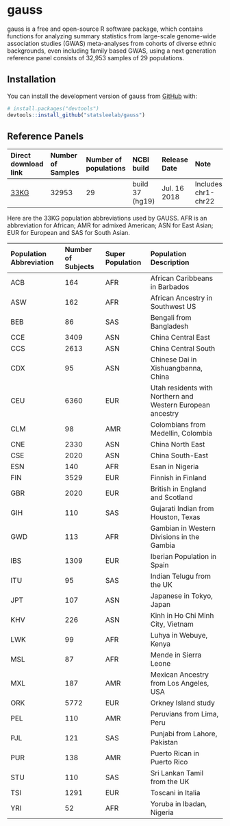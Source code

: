 
<!-- README.md is generated from README.Rmd. Please edit that file -->

# gauss

<!-- badges: start -->

<!-- badges: end -->

gauss is a free and open-source R software package, which contains
functions for analyzing summary statistics from large-scale genome-wide
association studies (GWAS) meta-analyses from cohorts of diverse ethnic
backgrounds, even including family based GWAS, using a next generation
reference panel consists of 32,953 samples of 29 populations.

## Installation

You can install the development version of gauss from
[GitHub](https://github.com/) with:

``` r
# install.packages("devtools")
devtools::install_github("statsleelab/gauss")
```

## Reference Panels

| **Direct download link**                                                                     | **Number of Samples** | **Number of populations** | **NCBI build**  | **Release Date** | **Note**            |
| :------------------------------------------------------------------------------------------- | :-------------------- | :------------------------ | :-------------- | :--------------- | :------------------ |
| [33KG](https://drive.google.com/drive/folders/1jXFwhTWoPpFMHkMOUHbvVju7IYckWGB5?usp=sharing) | 32953                 | 29                        | build 37 (hg19) | Jul. 16 2018     | Includes chr1-chr22 |

Here are the 33KG population abbreviations used by GAUSS. AFR is an
abbreviation for African; AMR for admixed American; ASN for East Asian;
EUR for European and SAS for South
Asian.

| **Population Abbreviation** | **Number of Subjects** | **Super Population** | **Population Description**                                 |
| :-------------------------- | :--------------------- | :------------------- | :--------------------------------------------------------- |
| ACB                         | 164                    | AFR                  | African Caribbeans in Barbados                             |
| ASW                         | 162                    | AFR                  | African Ancestry in Southwest US                           |
| BEB                         | 86                     | SAS                  | Bengali from Bangladesh                                    |
| CCE                         | 3409                   | ASN                  | China Central East                                         |
| CCS                         | 2613                   | ASN                  | China Central South                                        |
| CDX                         | 95                     | ASN                  | Chinese Dai in Xishuangbanna, China                        |
| CEU                         | 6360                   | EUR                  | Utah residents with Northern and Western European ancestry |
| CLM                         | 98                     | AMR                  | Colombians from Medellin, Colombia                         |
| CNE                         | 2330                   | ASN                  | China North East                                           |
| CSE                         | 2020                   | ASN                  | China South-East                                           |
| ESN                         | 140                    | AFR                  | Esan in Nigeria                                            |
| FIN                         | 3529                   | EUR                  | Finnish in Finland                                         |
| GBR                         | 2020                   | EUR                  | British in England and Scotland                            |
| GIH                         | 110                    | SAS                  | Gujarati Indian from Houston, Texas                        |
| GWD                         | 113                    | AFR                  | Gambian in Western Divisions in the Gambia                 |
| IBS                         | 1309                   | EUR                  | Iberian Population in Spain                                |
| ITU                         | 95                     | SAS                  | Indian Telugu from the UK                                  |
| JPT                         | 107                    | ASN                  | Japanese in Tokyo, Japan                                   |
| KHV                         | 226                    | ASN                  | Kinh in Ho Chi Minh City, Vietnam                          |
| LWK                         | 99                     | AFR                  | Luhya in Webuye, Kenya                                     |
| MSL                         | 87                     | AFR                  | Mende in Sierra Leone                                      |
| MXL                         | 187                    | AMR                  | Mexican Ancestry from Los Angeles, USA                     |
| ORK                         | 5772                   | EUR                  | Orkney Island study                                        |
| PEL                         | 110                    | AMR                  | Peruvians from Lima, Peru                                  |
| PJL                         | 121                    | SAS                  | Punjabi from Lahore, Pakistan                              |
| PUR                         | 138                    | AMR                  | Puerto Rican in Puerto Rico                                |
| STU                         | 110                    | SAS                  | Sri Lankan Tamil from the UK                               |
| TSI                         | 1291                   | EUR                  | Toscani in Italia                                          |
| YRI                         | 52                     | AFR                  | Yoruba in Ibadan, Nigeria                                  |

